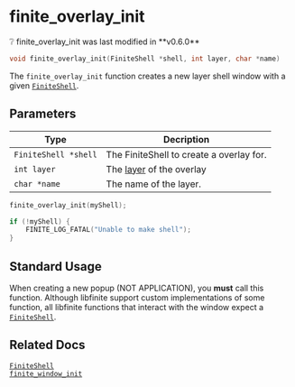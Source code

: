 # finite_overlay_init

<div class="alert alert-info part text-info">
❔ finite_overlay_init was last modified in **v0.6.0**
</div>

```c
void finite_overlay_init(FiniteShell *shell, int layer, char *name)
```

The `finite_overlay_init` function creates a new layer shell window with a given [`FiniteShell`](../../FiniteShell).

## Parameters

| Type                           | Decription                                                                             |
| ------------------------------ | -------------------------------------------------------------------------------------- |
|`FiniteShell *shell`|The FiniteShell to create a overlay for.|
|`int layer`|The [layer](https://wayland.app/protocols/wlr-layer-shell-unstable-v1#zwlr_layer_shell_v1:enum:layer) of the overlay|
|`char *name`|The name of the layer.|

```c
finite_overlay_init(myShell);

if (!myShell) {
    FINITE_LOG_FATAL("Unable to make shell");
}
```

## Standard Usage

When creating a new popup (NOT APPLICATION), you **must** call this function. Although libfinite support custom implementations of some function, all libfinite functions that interact with the window expect a [`FiniteShell`](../../FiniteShell).

## Related Docs

[`FiniteShell`](../../FiniteShell)<br>
[`finite_window_init`](../finite_window_init)